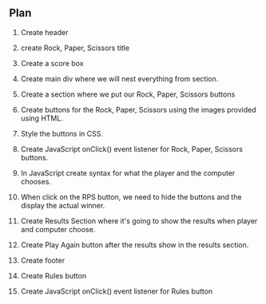 ## Plan

1. Create header <!-- Done -->
2. create Rock, Paper, Scissors title <!-- Done -->
3. Create a score box <!-- Done -->

4. Create main div where we will nest everything from section.
5. Create a section where we put our Rock, Paper, Scissors buttons
6. Create buttons for the Rock, Paper, Scissors using the images provided using HTML.
7. Style the buttons in CSS.
8. Create JavaScript onClick() event listener for Rock, Paper, Scissors buttons.
9. In JavaScript create syntax for what the player and the computer chooses.
10. When click on the RPS button, we need to hide the buttons and the display the actual winner.
11. Create Results Section where it's going to show the results when player and computer choose.
12. Create Play Again button after the results show in the results section.

13. Create footer
14. Create Rules button
15. Create JavaScript onClick() event listener for Rules button
